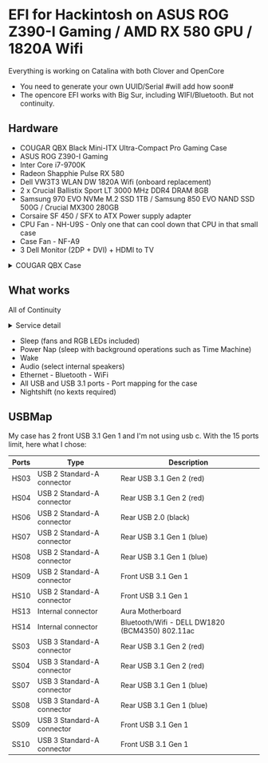 # EFI for Hackintosh on ASUS ROG Z390-I Gaming / AMD RX 580 GPU / 1820A Wifi

Everything is working on Catalina with both Clover and OpenCore
- You need to generate your own UUID/Serial #will add how soon#
- The opencore EFI works with Big Sur, including WIFI/Bluetooth. But not continuity.

## Hardware

- COUGAR QBX Black Mini-ITX Ultra-Compact Pro Gaming Case
- ASUS ROG Z390-I Gaming
- Inter Core i7-9700K
- Radeon Shapphie Pulse RX 580
- Dell VW3T3 WLAN DW 1820A Wifi (onboard replacement)
- 2 x Crucial Ballistix Sport LT 3000 MHz DDR4 DRAM 8GB
- Samsung 970 EVO NVMe M.2 SSD 1TB / Samsung 850 EVO NAND SSD 500G / Crucial MX300 280GB
- Corsaire SF 450 / SFX to ATX Power supply adapter
- CPU Fan - NH-U9S - Only one that can cool down that CPU in that small case
- Case Fan - NF-A9
- 3 Dell Monitor (2DP + DVI) + HDMI to TV

<details>
<summary>COUGAR QBX Case</summary>

![Open COUGAR QBX with SSD side panel](images/case/Open_COUGAR_QBX.JPG)
![CPU Fan NH-U9S](images/case/NH-U9S.JPG)
![Small SFX PSU](images/case/Corsaire_SF_450.JPG)
![SSD Panel in place](images/case/SSD_Panel.JPG)
![Front](images/case/Hackintosh.JPG)
![Back 2DP + DVI + HDMI to DV](images/case/Back_Case.JPG)
![Overall view](images/case/Side_Case.JPG)

</details>

## What works

All of Continuity

<details>
<summary>Service detail</summary>

- Handoff
- iMessage
- Continuity Camera
- Universal Clipboard
- Instant Hotspot
- Air Drop
- iPhone Cellular Calls
- Auto Unlock
- Apple Pay

</details>

- Sleep (fans and RGB LEDs included)
- Power Nap (sleep with background operations such as Time Machine)
- Wake
- Audio (select internal speakers)
- Ethernet - Bluetooth - WiFi
- All USB and USB 3.1 ports - Port mapping for the case
- Nightshift (no kexts required)

## USBMap

My case has 2 front USB 3.1 Gen 1 and I'm not using usb c.
With the 15 ports limit, here what I chose:

| Ports | Type | Description |
| --- | --- | --- |
| HS03 | USB 2 Standard-A connector | Rear USB 3.1 Gen 2 (red) |
| HS04 | USB 2 Standard-A connector | Rear USB 3.1 Gen 2 (red) |
| HS06 | USB 2 Standard-A connector | Rear USB 2.0 (black) |
| HS07 | USB 2 Standard-A connector | Rear USB 3.1 Gen 1 (blue) |
| HS08 | USB 2 Standard-A connector | Rear USB 3.1 Gen 1 (blue) |
| HS09 | USB 2 Standard-A connector | Front USB 3.1 Gen 1 |
| HS10 | USB 2 Standard-A connector | Front USB 3.1 Gen 1 |
| HS13 | Internal connector | Aura Motherboard |
| HS14 | Internal connector | Bluetooth/Wifi - DELL DW1820 (BCM4350) 802.11ac |
| SS03 | USB 3 Standard-A connector | Rear USB 3.1 Gen 2 (red) |
| SS04 | USB 3 Standard-A connector | Rear USB 3.1 Gen 2 (red) |
| SS07 | USB 3 Standard-A connector | Rear USB 3.1 Gen 1 (blue) |
| SS08 | USB 3 Standard-A connector | Rear USB 3.1 Gen 1 (blue) |
| SS09 | USB 3 Standard-A connector | Front USB 3.1 Gen 1 |
| SS10 | USB 3 Standard-A connector | Front USB 3.1 Gen 1 |

